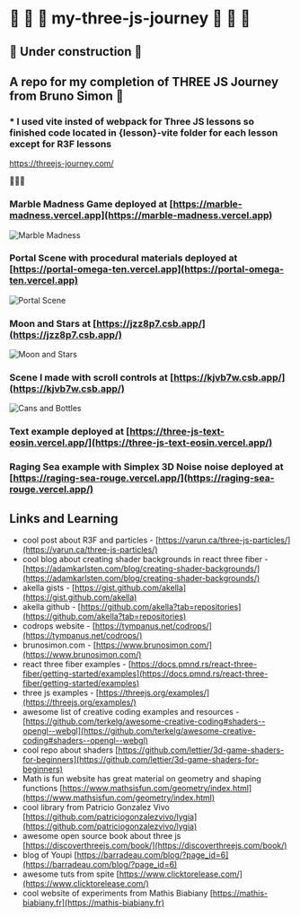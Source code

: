 # 🙉 🍔 🍩 my-three-js-journey 🙉 🍔 🍩

## 🚧 Under construction 🚧

## A repo for my completion of THREE JS Journey from Bruno Simon 🍔

### \* I used vite insted of webpack for Three JS lessons so finished code located in {lesson}-vite folder for each lesson except for R3F lessons

<https://threejs-journey.com/>

🦊🦊🦊

### Marble Madness Game deployed at [https://marble-madness.vercel.app](https://marble-madness.vercel.app)

![Marble Madness](https://github.com/moonraker22/my-three-js-journey/raw/main/53-create-a-game-with-r3f/public/Marble_Maddness.jpg)

### Portal Scene with procedural materials deployed at [https://portal-omega-ten.vercel.app](https://portal-omega-ten.vercel.app)

![Portal Scene](https://github.com/moonraker22/my-three-js-journey/blob/main/38-importing-and-optimizing-the-scene/38-vite/public/resources/portal_readme.jpg?raw=true)

### Moon and Stars at [https://jzz8p7.csb.app/](https://jzz8p7.csb.app/)

![Moon and Stars](https://github.com/moonraker22/my-three-js-journey/raw/main/53-create-a-game-with-r3f/public/moon-stars-960.png?raw=true)

### Scene I made with scroll controls at [https://kjvb7w.csb.app/](https://kjvb7w.csb.app/)

![Cans and Bottles](https://github.com/moonraker22/my-three-js-journey/blob/main/38-importing-and-optimizing-the-scene/38-vite/public/cans-scroll-960.png?raw=true)

### Text example deployed at [https://three-js-text-eosin.vercel.app/](https://three-js-text-eosin.vercel.app/)

### Raging Sea example with Simplex 3D Noise noise deployed at [https://raging-sea-rouge.vercel.app/](https://raging-sea-rouge.vercel.app/)

## Links and Learning

- cool post about R3F and particles - [https://varun.ca/three-js-particles/](https://varun.ca/three-js-particles/)
- cool blog about creating shader backgrounds in react three fiber - [https://adamkarlsten.com/blog/creating-shader-backgrounds/](https://adamkarlsten.com/blog/creating-shader-backgrounds/)
- akella gists - [https://gist.github.com/akella](https://gist.github.com/akella)
- akella github - [https://github.com/akella?tab=repositories](https://github.com/akella?tab=repositories)
- codrops website - [https://tympanus.net/codrops/](https://tympanus.net/codrops/)
- brunosimon.com - [https://www.brunosimon.com/](https://www.brunosimon.com/)
- react three fiber examples - [https://docs.pmnd.rs/react-three-fiber/getting-started/examples](https://docs.pmnd.rs/react-three-fiber/getting-started/examples)
- three js examples - [https://threejs.org/examples/](https://threejs.org/examples/)
- awesome list of creative coding examples and resources - [https://github.com/terkelg/awesome-creative-coding#shaders--opengl--webgl](https://github.com/terkelg/awesome-creative-coding#shaders--opengl--webgl)
- cool repo about shaders [https://github.com/lettier/3d-game-shaders-for-beginners](https://github.com/lettier/3d-game-shaders-for-beginners)
- Math is fun website has great material on geometry and shaping functions [https://www.mathsisfun.com/geometry/index.html](https://www.mathsisfun.com/geometry/index.html)
- cool library from Patricio Gonzalez Vivo [https://github.com/patriciogonzalezvivo/lygia](https://github.com/patriciogonzalezvivo/lygia)
- awesome open source book about three js [https://discoverthreejs.com/book/](https://discoverthreejs.com/book/)
- blog of Youpi [https://barradeau.com/blog/?page_id=6](https://barradeau.com/blog/?page_id=6)
- awesome tuts from spite [https://www.clicktorelease.com/](https://www.clicktorelease.com/)
- cool website of experiments from Mathis Biabiany [https://mathis-biabiany.fr](https://mathis-biabiany.fr)
